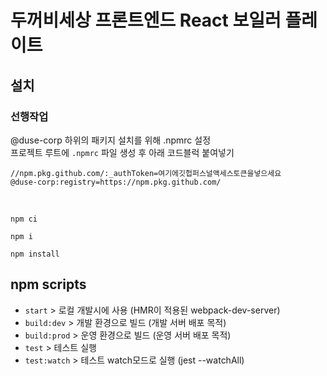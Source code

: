 # 두꺼비세상 프론트엔드 React 보일러 플레이트

## 설치

### 선행작업

@duse-corp 하위의 패키지 설치를 위해 .npmrc 설정  
프로젝트 루트에 `.npmrc` 파일 생성 후 아래 코드블럭 붙여넣기

```
//npm.pkg.github.com/:_authToken=여기에깃헙퍼스널액세스토큰을넣으세요
@duse-corp:registry=https://npm.pkg.github.com/
```

<br />

```shell
npm ci

npm i

npm install
```

## npm scripts

- `start` > 로컬 개발시에 사용 (HMR이 적용된 webpack-dev-server)
- `build:dev` > 개발 환경으로 빌드 (개발 서버 배포 목적)
- `build:prod` > 운영 환경으로 빌드 (운영 서버 배포 목적)
- `test` > 테스트 실행
- `test:watch` > 테스트 watch모드로 실행 (jest --watchAll)
